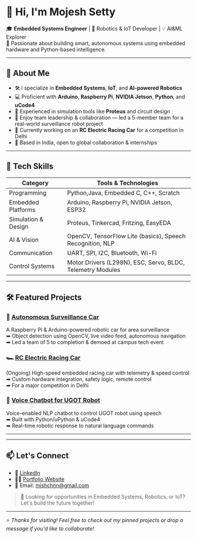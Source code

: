 # 👋 Hi, I'm Mojesh Setty

🎓 **Embedded Systems Engineer** | 🤖 Robotics & IoT Developer | 💡 AI&ML Explorer  
🚀 Passionate about building smart, autonomous systems using embedded hardware and Python-based intelligence.

---

## 🚀 About Me

- 🛠 I specialize in **Embedded Systems**, **IoT**, and **AI-powered Robotics**
- 💻 Proficient with **Arduino**, **Raspberry Pi**, **NVIDIA Jetson**, **Python**, and **uCode4**
- 🔧 Experienced in simulation tools like **Proteus** and circuit design
- 🤝 Enjoy team leadership & collaboration — led a 5-member team for a real-world surveillance robot project
- 🎯 Currently working on an **RC Electric Racing Car** for a competition in Delhi
- 📍 Based in India, open to global collaboration & internships

---

## 🧠 Tech Skills

| Category          | Tools & Technologies                                           |
|-------------------|----------------------------------------------------------------|
| Programming       | Python,Java, Embedded C, C++, Scratch                               |
| Embedded Platforms| Arduino, Raspberry Pi, NVIDIA Jetson, ESP32                    |
| Simulation & Design | Proteus, Tinkercad, Fritzing, EasyEDA                       |
| AI & Vision       | OpenCV, TensorFlow Lite (basics), Speech Recognition, NLP      |
| Communication     | UART, SPI, I2C, Bluetooth, Wi-Fi                               |
| Control Systems   | Motor Drivers (L298N), ESC, Servo, BLDC, Telemetry Modules     |

---

## 🛠 Featured Projects

### 🔧 [Autonomous Surveillance Car](#)
A Raspberry Pi & Arduino-powered robotic car for area surveillance  
➡ Object detection using OpenCV, live video feed, autonomous navigation  
➡ Led a team of 5 to completion & demoed at campus tech event

### 🏎 [RC Electric Racing Car](#)
(Ongoing) High-speed embedded racing car with telemetry & speed control  
➡ Custom hardware integration, safety logic, remote control  
➡ For a major competition in Delhi

### 🤖 [Voice Chatbot for UGOT Robot](#)
Voice-enabled NLP chatbot to control UGOT robot using speech  
➡ Built with Python/uPython & uCode4  
➡ Real-time robotic response to natural language commands

---

---

## 📫 Let's Connect

- 🔗 [LinkedIn](https://linkedin.com/in/mojeshsetty)
- 🧑‍💻 [Portfolio Website](https://mojeshsetty-portfolio.lovable.app/about) 
- 📧 Email: mjshchnn@gmail.com

> 👀 Looking for opportunities in Embedded Systems, Robotics, or IoT? Let's build the future together!

---

⭐ *Thanks for visiting! Feel free to check out my pinned projects or drop a message if you'd like to collaborate!*
